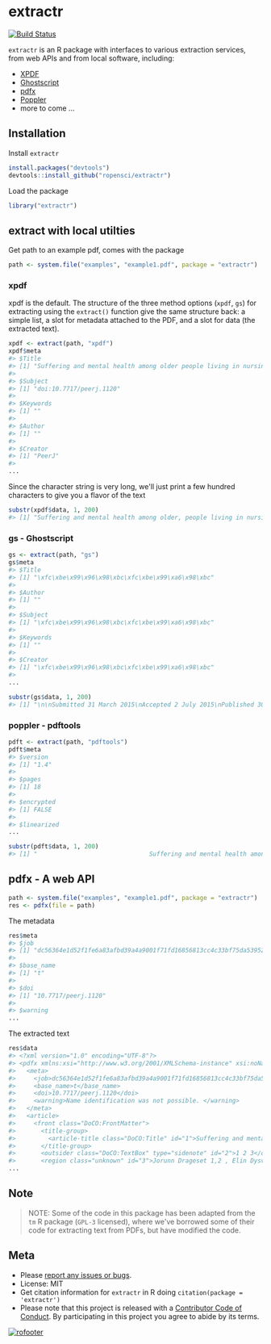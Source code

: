 extractr
=======

<!-- README.md is generated from README.Rmd. Please edit that file -->


[![Build Status](https://travis-ci.org/ropensci/extractr.svg?branch=master)](https://travis-ci.org/ropensci/extractr)

`extractr` is an R package with interfaces to various extraction services, from web APIs and from local software, including:

* [XPDF](http://www.foolabs.com/xpdf/)
* [Ghostscript](http://www.ghostscript.com/)
* [pdfx](http://pdfx.cs.man.ac.uk/usage)
* [Poppler](http://poppler.freedesktop.org/)
* more to come ...

## Installation

Install `extractr`


```r
install.packages("devtools")
devtools::install_github("ropensci/extractr")
```

Load the package


```r
library("extractr")
```

## extract with local utilties

Get path to an example pdf, comes with the package


```r
path <- system.file("examples", "example1.pdf", package = "extractr")
```

### xpdf

xpdf is the default. The structure of the three method options (`xpdf`, `gs`) for extracting using the `extract()` function give the same structure back: a simple list, a slot for metadata attached to the PDF, and a slot for data (the extracted text).


```r
xpdf <- extract(path, "xpdf")
xpdf$meta
#> $Title
#> [1] "Suffering and mental health among older people living in nursing homes---a mixed-methods study"
#> 
#> $Subject
#> [1] "doi:10.7717/peerj.1120"
#> 
#> $Keywords
#> [1] ""
#> 
#> $Author
#> [1] ""
#> 
#> $Creator
#> [1] "PeerJ"
#> 
...
```

Since the character string is very long, we'll just print a few hundred characters to give you a flavor of the text


```r
substr(xpdf$data, 1, 200)
#> [1] "Suffering and mental health among older, people living in nursing homes—a, mixed-methods study, Jorunn Drageset1,2 , Elin Dysvik3 , Birgitte Espehaug1 , Gerd Karin Natvig2, and Bodil Furnes3, 1 Facult"
```

### gs - Ghostscript


```r
gs <- extract(path, "gs")
gs$meta
#> $Title
#> [1] "\xfc\xbe\x99\x96\x98\xbc\xfc\xbe\x99\xa6\x98\xbc"
#> 
#> $Author
#> [1] ""
#> 
#> $Subject
#> [1] "\xfc\xbe\x99\x96\x98\xbc\xfc\xbe\x99\xa6\x98\xbc"
#> 
#> $Keywords
#> [1] ""
#> 
#> $Creator
#> [1] "\xfc\xbe\x99\x96\x98\xbc\xfc\xbe\x99\xa6\x98\xbc"
#> 
...
```


```r
substr(gs$data, 1, 200)
#> [1] "\n\nSubmitted 31 March 2015\nAccepted 2 July 2015\nPublished 30 July 2015\n\nCorresponding author\nJorunn Drageset,\nJorunn.Drageset@hib.no\n\nAcademic editor\nLia Fernandes\n\nAdditional Information and\nDeclarati"
```

### poppler - pdftools


```r
pdft <- extract(path, "pdftools")
pdft$meta
#> $version
#> [1] "1.4"
#> 
#> $pages
#> [1] 18
#> 
#> $encrypted
#> [1] FALSE
#> 
#> $linearized
...
```


```r
substr(pdft$data, 1, 200)
#> [1] "                               Suffering and mental health among older\n                               people living in nursing homes—a\n                               mixed-methods study\n              "
```

## pdfx - A web API


```r
path <- system.file("examples", "example1.pdf", package = "extractr")
res <- pdfx(file = path)
```

The metadata


```r
res$meta
#> $job
#> [1] "dc56364e1d52f1fe6a83afbd39a4a9001f71fd16856813cc4c33bf75da539522"
#> 
#> $base_name
#> [1] "t"
#> 
#> $doi
#> [1] "10.7717/peerj.1120"
#> 
#> $warning
...
```

The extracted text


```r
res$data   
#> <?xml version="1.0" encoding="UTF-8"?>
#> <pdfx xmlns:xsi="http://www.w3.org/2001/XMLSchema-instance" xsi:noNamespaceSchemaLocation="http://pdfx.cs.man.ac.uk/static/article-schema.xsd">
#>   <meta>
#>     <job>dc56364e1d52f1fe6a83afbd39a4a9001f71fd16856813cc4c33bf75da539522</job>
#>     <base_name>t</base_name>
#>     <doi>10.7717/peerj.1120</doi>
#>     <warning>Name identification was not possible. </warning>
#>   </meta>
#>   <article>
#>     <front class="DoCO:FrontMatter">
#>       <title-group>
#>         <article-title class="DoCO:Title" id="1">Suffering and mental health among older people living in nursing homes—a mixed-methods study</article-title>
#>       </title-group>
#>       <outsider class="DoCO:TextBox" type="sidenote" id="2">1 2 3</outsider>
#>       <region class="unknown" id="3">Jorunn Drageset 1,2 , Elin Dysvik 3 , Birgitte Espehaug 1 , Gerd Karin Natvig 2 and Bodil Furnes 3 Faculty of Health and Social Sciences, Bergen University College, Norway Department of Global Public Health and Primary Care, University of Bergen, Norway Department of Health Studies, Faculty of Social Sciences, University of Stavanger, Norway</region>
...
```


## Note

> NOTE: Some of the code in this package has been adapted from the `tm` R package (`GPL-3` licensed), where we've borrowed some of their code for extracting text from PDFs, but have modified the code. 

## Meta

* Please [report any issues or bugs](https://github.com/ropensci/extractr/issues).
* License: MIT
* Get citation information for `extractr` in R doing `citation(package = 'extractr')`
* Please note that this project is released with a [Contributor Code of Conduct](CONDUCT.md). By participating in this project you agree to abide by its terms.

[![rofooter](https://ropensci.org/public_images/github_footer.png)](https://ropensci.org)
